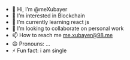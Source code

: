 - 👋 Hi, I’m @meXubayer
- 👀 I’m interested in Blockchain
- 🌱 I’m currently learning react js
- 💞️ I’m looking to collaborate on personal work
- 📫 How to reach me me.xubayer@98.me
- 😄 Pronouns: ...
- ⚡ Fun fact: i am single

<!---
meXubayer/meXubayer is a ✨ special ✨ repository because its `README.md` (this file) appears on your GitHub profile.
You can click the Preview link to take a look at your changes.
--->

